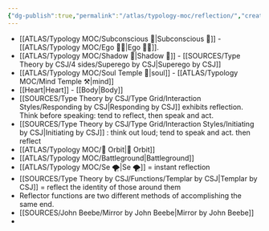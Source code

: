 ```yaml
---
{"dg-publish":true,"permalink":"/atlas/typology-moc/reflection/","created":"","updated":"2023-03-09T10:20:08.468+01:00"}
---
```



- [[ATLAS/Typology MOC/Subconscious 🤸\|Subconscious 🤸]] - [[ATLAS/Typology MOC/Ego 🙋‍♂️\|Ego 🙋‍♂️]].
- [[ATLAS/Typology MOC/Shadow 👤\|Shadow 👤]] - [[SOURCES/Type Theory by CSJ/4 sides/Superego by CSJ\|Superego by CSJ]]
- [[ATLAS/Typology MOC/Soul Temple 👥\|soul]] - [[ATLAS/Typology MOC/Mind Temple ⚒️\|mind]]
- [[Heart\|Heart]] - [[Body\|Body]]
- [[SOURCES/Type Theory by CSJ/Type Grid/Interaction Styles/Responding by CSJ\|Responding by CSJ]] exhibits reflection. Think before speaking: tend to reflect, then speak and act. 
- [[SOURCES/Type Theory by CSJ/Type Grid/Interaction Styles/Initiating by CSJ\|Initiating by CSJ]] : think out loud; tend to speak and act. then reflect
- [[ATLAS/Typology MOC/🔄 Orbit\|🔄 Orbit]] 
- [[ATLAS/Typology MOC/Battleground\|Battleground]] 
- [[ATLAS/Typology MOC/Se 🌪️\|Se 🌪️]] = instant reflection 
- [[SOURCES/Type Theory by CSJ/Functions/Templar by CSJ\|Templar by CSJ]] = reflect the identity of those around them 
- Reflector functions are two different methods of accomplishing the same end.
- [[SOURCES/John Beebe/Mirror by John Beebe\|Mirror by John Beebe]]
- 